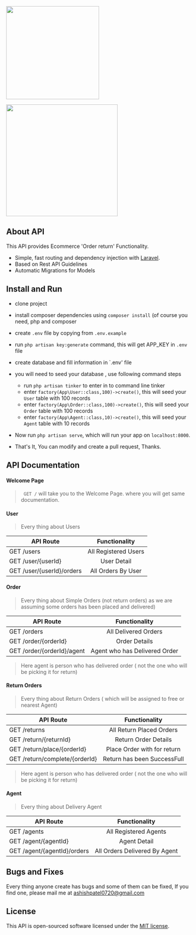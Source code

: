 <span align='center'>
<img width='250px' src="https://appointy.com/creditoffer/Images/Appointy-logo.png"></p>
<img width='300px' src="http://www.aptusdatalabs.com/wp-content/uploads/2016/04/hackathon-logo.jpg"></p>

</span>

## About API

This API provides Ecommerce 'Order return' Functionality. 

- Simple, fast routing and dependency injection with [Laravel](https://laravel.com/docs/routing).
- Based on Rest API Guidelines
- Automatic Migrations for Models 

## Install and Run
- clone project
- install composer dependencies using `composer install` (of course you need, php and composer
- create `.env` file by copying from `.env.example`
- run `php artisan key:generate` command, this will get APP_KEY in `.env` file
- create database and fill information in `.env' file
- you will need to  seed your database , use following command steps
    - run `php artisan tinker` to enter in to command line tinker
    - enter `factory(App\User::class,100)->create()`, this will seed your `User` table with 100 records 
    - enter `factory(App\Order::class,100)->create()`, this will seed your `Order` table with 100 records 
    - enter `factory(App\Agent::class,10)->create()`, this will seed your `Agent` table with 10 records 
    
- Now run `php artisan serve`, which will run your app on `localhost:8000`.
- That's It, You can modify and create a pull request, Thanks.

## API Documentation

#### Welcome Page
>`  GET / ` will take you to the Welcome Page. where you will get same documentation.

#### User 
> Every thing about Users
 
| API Route      | Functionality  |
| ------------- |:-------------:| 
| GET /users    |   All Registered Users   | 
| GET /user/{userId}     | User Detail      | 
| GET /user/{userId}/orders     | All Orders By User      | 

#### Order 
 >Every thing about Simple Orders (not return orders)
 as we are assuming some orders has been placed and delivered)
 
| API Route      | Functionality  |
| ------------- |:-------------:| 
| GET /orders    |   All Delivered Orders   | 
| GET /order/{orderId}     | Order Details      | 
| GET /order/{orderId}/agent     | Agent who has Delivered Order      | 
>Here agent is person who has delivered order ( not the one who will be picking it for return)

#### Return Orders 
 >Every thing about Return Orders ( which will be assigned to free or nearest Agent) 
 
| API Route      | Functionality  |
| ------------- |:-------------:| 
| GET /returns    |   All Return Placed Orders   | 
| GET /return/{returnId}     | Return Order Details      | 
| GET /return/place/{orderId}     | Place Order with <orderId> for return      | 
| GET /return/complete/{orderId}     | Return has been SuccessFull      | 
>Here agent is person who has delivered order ( not the one who will be picking it for return)

#### Agent 
> Every thing about Delivery Agent
 
| API Route      | Functionality  |
| ------------- |:-------------:| 
| GET /agents    |   All Registered Agents   | 
| GET /agent/{agentId}     | Agent Detail      | 
| GET /agent/{agentId}/orders     | All Orders Delivered By Agent      | 

## Bugs and Fixes

Every thing anyone create has bugs and some of them can be fixed, If you find one,
please mail me at [ashishpatel0720@gmail.com](mailto:ashishpatel@gmail.com)

## License

This API is open-sourced software licensed under the [MIT license](http://opensource.org/licenses/MIT).
